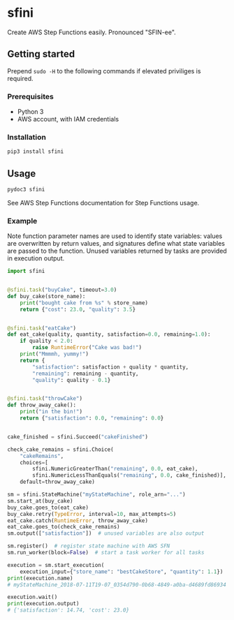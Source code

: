 # sfini
Create AWS Step Functions easily. Pronounced "SFIN-ee".

## Getting started
Prepend `sudo -H` to the following commands if elevated priviliges is
required.

### Prerequisites
* Python 3
* AWS account, with IAM credentials

### Installation
```bash
pip3 install sfini
```

## Usage
```bash
pydoc3 sfini
```

See AWS Step Functions documentation for Step Functions usage.

### Example
Note function parameter names are used to identify state variables: values
are overwritten by return values, and signatures define what state
variables are passed to the function. Unused variables returned by
tasks are provided in execution output.

```python
import sfini


@sfini.task("buyCake", timeout=3.0)
def buy_cake(store_name):
    print("bought cake from %s" % store_name)
    return {"cost": 23.0, "quality": 3.5}


@sfini.task("eatCake")
def eat_cake(quality, quantity, satisfaction=0.0, remaining=1.0):
    if quality < 2.0:
        raise RuntimeError("Cake was bad!")
    print("Mmmmh, yummy!")
    return {
        "satisfaction": satisfaction + quality * quantity,
        "remaining": remaining - quantity,
        "quality": quality - 0.1}


@sfini.task("throwCake")
def throw_away_cake():
    print("in the bin!")
    return {"satisfaction": 0.0, "remaining": 0.0}


cake_finished = sfini.Succeed("cakeFinished")

check_cake_remains = sfini.Choice(
    "cakeRemains",
    choices=[
        sfini.NumericGreaterThan("remaining", 0.0, eat_cake),
        sfini.NumericLessThanEquals("remaining", 0.0, cake_finished)],
    default=throw_away_cake)

sm = sfini.StateMachine("myStateMachine", role_arn="...")
sm.start_at(buy_cake)
buy_cake.goes_to(eat_cake)
buy_cake.retry(TypeError, interval=10, max_attempts=5)
eat_cake.catch(RuntimeError, throw_away_cake)
eat_cake.goes_to(check_cake_remains)
sm.output(["satisfaction"])  # unused variables are also output

sm.register()  # register state machine with AWS SFN
sm.run_worker(block=False)  # start a task worker for all tasks

execution = sm.start_execution(
    execution_input={"store_name": "bestCakeStore", "quantity": 1.1})
print(execution.name)
# myStateMachine_2018-07-11T19-07_0354d790-0b68-4849-a0ba-d4689fd86934

execution.wait()
print(execution.output)
# {'satisfaction': 14.74, 'cost': 23.0}
```

